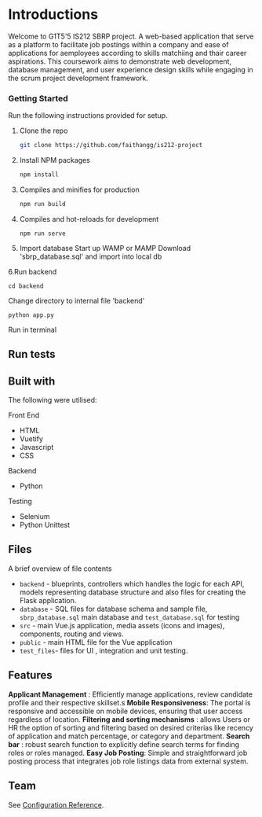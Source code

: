 # Introductions
Welcome to G1T5'5 IS212 SBRP project. A web-based application that serve as a platform to facilitate job postings within a company and ease of applications for aemployees according to skills matchiing and thair career aspirations. This coursework aims to demonstrate web development, database management, and user experience design skills while engaging in the scrum project development framework.

### Getting Started 
Run the following instructions provided for setup.
1. Clone the repo
   ```sh
   git clone https://github.com/faithangg/is212-project
   ```
2. Install NPM packages
   ```sh
   npm install
   ```
3. Compiles and minifies for production
   ```js
   npm run build
   ```
4. Compiles and hot-reloads for development
    ```
    npm run serve
    ```
5. Import database
   Start up WAMP or MAMP
   Download 'sbrp_database.sql' and import into local db
   
6.Run backend
   ```
   cd backend
   ```
   Change directory to internal file 'backend'
   ```
   python app.py
   ```
   Run in terminal
## Run tests



## Built with
The following were utilised:

  Front End
  * HTML
  * Vuetify
  * Javascript
  * CSS
    
  Backend
  * Python
    
  Testing
  * Selenium
  * Python Unittest

## Files
A brief overview of file contents 
  * `backend` - blueprints, controllers which handles the logic for each API, models representing database structure and also files for creating the Flask application.
  * `database` - SQL files for database schema and sample file, `sbrp_database.sql` main database and `test_database.sql` for testing
  * `src` - main Vue.js application, media assets (icons and images), components, routing and views.
  * `public` - main HTML file for the Vue application
  * `test_files`- files for UI , integration and unit testing.

## Features
   **Applicant Management** : Efficiently manage applications, review candidate profile and their respective skillset.s
   **Mobile Responsiveness**: The portal is responsive and accessible on mobile devices, ensuring that user access regardless of location.
   **Filtering and sorting mechanisms** : allows Users or HR the option of sorting and filtering based on desired criterias like recency of application and match percentage, or category and department.
   **Search bar** : robust search function to explicitly define search terms for finding roles or roles managed.
   **Easy Job Posting**: Simple and straightforward job posting process that integrates job role listings data from external system.


## Team



See [Configuration Reference](https://cli.vuejs.org/config/).

